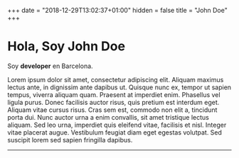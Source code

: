 +++
date = "2018-12-29T13:02:37+01:00"
hidden = false
title = "John Doe"
+++

# Hola, Soy John Doe

Soy __developer__ en Barcelona.

Lorem ipsum dolor sit amet, consectetur adipiscing elit. Aliquam maximus lectus ante, in dignissim ante dapibus ut. Quisque nunc ex, tempor ut sapien tempus, viverra aliquam quam. Praesent at imperdiet enim. Phasellus vel ligula purus. Donec facilisis auctor risus, quis pretium est interdum eget. Aliquam vitae cursus risus. Cras sem est, commodo non elit a, tincidunt porta dui. Nunc auctor urna a enim convallis, sit amet tristique lectus aliquam. Sed leo urna, imperdiet quis eleifend vitae, facilisis et nisl. Integer vitae placerat augue. Vestibulum feugiat diam eget egestas volutpat. Sed suscipit lorem sed sapien fringilla dapibus.

***
